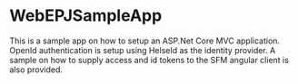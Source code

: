 # WebEPJSampleApp

This is a sample app on how to setup an ASP.Net Core MVC application.
OpenId authentication is setup using HelseId as the identity provider. A sample on how to supply access and id tokens to the SFM angular client is also provided.
